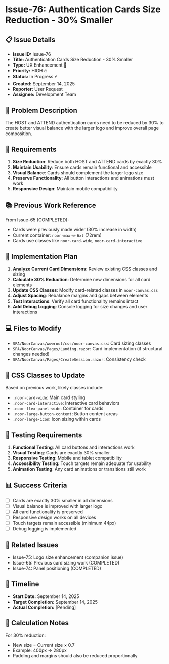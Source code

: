 # Issue-76: Authentication Cards Size Reduction - 30% Smaller

## 📋 **Issue Details**
- **Issue ID:** Issue-76
- **Title:** Authentication Cards Size Reduction - 30% Smaller
- **Type:** UX Enhancement 🔧
- **Priority:** HIGH 🔥
- **Status:** In Progress ⚡
- **Created:** September 14, 2025
- **Reporter:** User Request
- **Assignee:** Development Team

## 📝 **Problem Description**

The HOST and ATTEND authentication cards need to be reduced by 30% to create better visual balance with the larger logo and improve overall page composition.

## 🎯 **Requirements**

1. **Size Reduction**: Reduce both HOST and ATTEND cards by exactly 30%
2. **Maintain Usability**: Ensure cards remain functional and accessible
3. **Visual Balance**: Cards should complement the larger logo size
4. **Preserve Functionality**: All button interactions and animations must work
5. **Responsive Design**: Maintain mobile compatibility

## 📚 **Previous Work Reference**

From Issue-65 (COMPLETED):
- Cards were previously made wider (30% increase in width)
- Current container: `noor-max-w-6xl` (72rem)
- Cards use classes like `noor-card-wide`, `noor-card-interactive`

## 🔧 **Implementation Plan**

1. **Analyze Current Card Dimensions**: Review existing CSS classes and sizing
2. **Calculate 30% Reduction**: Determine new dimensions for all card elements
3. **Update CSS Classes**: Modify card-related classes in `noor-canvas.css`
4. **Adjust Spacing**: Rebalance margins and gaps between elements
5. **Test Interactions**: Verify all card functionality remains intact
6. **Add Debug Logging**: Console logging for size changes and user interactions

## 💻 **Files to Modify**

- `SPA/NoorCanvas/wwwroot/css/noor-canvas.css`: Card sizing classes
- `SPA/NoorCanvas/Pages/Landing.razor`: Card implementation (if structural changes needed)
- `SPA/NoorCanvas/Pages/CreateSession.razor`: Consistency check

## 🎨 **CSS Classes to Update**

Based on previous work, likely classes include:
- `.noor-card-wide`: Main card styling
- `.noor-card-interactive`: Interactive card behaviors
- `.noor-flex-panel-wide`: Container for cards
- `.noor-large-button-content`: Button content areas
- `.noor-large-icon`: Icon sizing within cards

## 🧪 **Testing Requirements**

1. **Functional Testing**: All card buttons and interactions work
2. **Visual Testing**: Cards are exactly 30% smaller
3. **Responsive Testing**: Mobile and tablet compatibility
4. **Accessibility Testing**: Touch targets remain adequate for usability
5. **Animation Testing**: Any card animations or transitions still work

## 📊 **Success Criteria**

- [ ] Cards are exactly 30% smaller in all dimensions
- [ ] Visual balance is improved with larger logo
- [ ] All card functionality is preserved
- [ ] Responsive design works on all devices
- [ ] Touch targets remain accessible (minimum 44px)
- [ ] Debug logging is implemented

## 🔗 **Related Issues**

- Issue-75: Logo size enhancement (companion issue)
- Issue-65: Previous card sizing work (COMPLETED)
- Issue-74: Panel positioning (COMPLETED)

## 📅 **Timeline**

- **Start Date:** September 14, 2025
- **Target Completion:** September 14, 2025
- **Actual Completion:** [Pending]

## 📐 **Calculation Notes**

For 30% reduction:
- New size = Current size × 0.7
- Example: 400px → 280px
- Padding and margins should also be reduced proportionally
